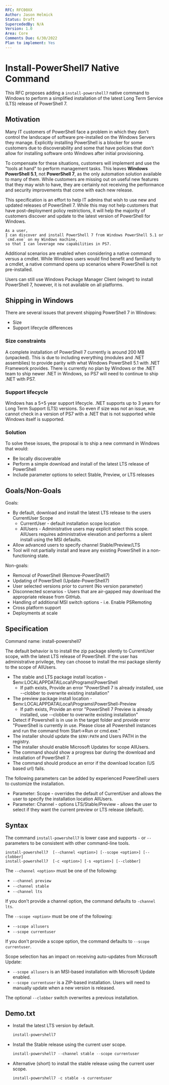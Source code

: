 ```yaml
---
RFC: RFC00XX
Author: Jason Helmick
Status: Draft
SupercededBy: N/A
Version: 1.0
Area: Core
Comments Due: 6/30/2022
Plan to implement: Yes
---
```


# Install-PowerShell7 Native Command

This RFC proposes adding a `install-powershell7` native command to Windows to perform a simplified
installation of the latest Long Term Service (LTS) release of PowerShell 7.

## Motivation

Many IT customers of PowerShell face a problem in which they don't control the landscape of software
pre-installed on the Windows Servers they manage. Explicitly installing PowerShell is a blocker for
some customers due to discoverability and some that have policies that don't allow for installing
software onto Windows after initial provisioning.

To compensate for these situations, customers will implement and use the "tools at hand" to perform
management tasks. This leaves **Windows PowerShell 5.1**, not **PowerShell 7**, as the only
automation solution available to many of them. While customers are missing out on useful new
features that they may wish to have, they are certainly not receiving the performance and security
improvements that come with each new release.

This specification is an effort to help IT admins that wish to use new and updated releases of
PowerShell 7. While this may not help customers that have post-deployment policy restrictions, it
will help the majority of customers discover and update to the latest version of PowerShell for
Windows.

```
As a user,
I can discover and install PowerShell 7 from Windows PowerShell 5.1 or `cmd.exe` on my Windows machine,
so that I can leverage new capabilities in PS7.
```

Additional scenarios are enabled when considering a native command versus a cmdlet. While Windows
users would find benefit and familiarity to a cmdlet, a native command opens up scenarios where
PowerShell is not pre-installed.

Users can still use Windows Package Manager Client (winget) to install PowerShell 7, however, it is
not available on all platforms.

## Shipping in Windows

There are several issues that prevent shipping PowerShell 7 in Windows:

- Size
- Support lifecycle differences

### Size constraints

 A complete installation of PowerShell 7 currently is around 200 MB (unpacked). This is due to
 including everything (modules and .NET assemblies) to provide parity with what Windows PowerShell
 5.1 with .NET Framework provides. There is currently no plan by Windows or the .NET team to ship
 newer .NET in Windows, so PS7 will need to continue to ship .NET with PS7.

### Support lifecycle

 Windows has a 5+5 year support lifecycle. .NET supports up to 3 years for Long Term Support (LTS)
 versions. So even if size was not an issue, we cannot check in a version of PS7 with a .NET that is
 not supported while Windows itself is supported.

### Solution

To solve these issues, the proposal is to ship a new command in Windows that would:

- Be locally discoverable
- Perform a simple download and install of the latest LTS release of PowerShell
- Include parameter options to select Stable, Preview, or LTS releases

## Goals/Non-Goals

Goals:

- By default, download and install the latest LTS release to the users CurrentUser Scope
  - CurrentUser - default installation scope location
  - AllUsers - Administrative users may explicit select this scope. AllUsers requires administrative
    elevation and performs a silent install using the MSI defaults.
- Allow advanced users to specify channel Stable/Preview/LTS
- Tool will not partially install and leave any existing PowerShell in a non-functioning state.

Non-goals:

- Removal of PowerShell (Remove-PowerShell7)
- Updating of PowerShell (Update-PowerShell7)
- User selected versions prior to current (No version parameter)
- Disconnected scenarios - Users that are air-gapped may download the appropriate release from GitHub.
- Handling of additional MSI switch options - i.e. Enable PSRemoting
- Cross platform support
- Deployments at scale

## Specification

Command name: install-powershell7

The default behavior is to install the zip package silently to CurrentUser scope, with the latest LTS
release of PowerShell. If the user has administrative
privilege, they can choose to install the msi package silently to the scope of AllUsers.

- The stable and LTS package install location - $env:LOCALAPPDATA\Local\Programs\PowerShell
  - If path exists, Provide an error "PowerShell 7 is already installed, use --clobber to overwrite
    existing installation"
- The preview package install location - $env:LOCALAPPDATA\Local\Programs\PowerShell-Preview
  - If path exists, Provide an error "PowerShell 7 Preview is already installed, use --clobber to overwrite
    existing installation"
- Detect if Powershell is in use in the target folder and provide error "PowerShell is currently in
  use. Please close all Powershell instances and run the command from Start->Run or cmd.exe."
- The installer should update the `$ENV:PATH` and Users PATH in the registry.
- The installer should enable Microsoft Updates for scope AllUsers.
- The command should show a progress bar during the download and installation of PowerShell 7.
- The command should produce an error if the download location (US based url) fails.

The following parameters can be added by experienced PowerShell users to customize the installation.

- Parameter: Scope - overrides the default of CurrentUser and allows the user to specify the
  installation location AllUsers.
- Parameter: Channel - options LTS/Stable/Preview - allows the user to select if they want the
  current preview or LTS release (default).

## Syntax

The command `install-powershell7` is lower case and supports `-` or `--` parameters to be consistent
with other command-line tools.

```syntax
install-powershell7  [--channel <option>] [--scope <option>] [--clobber]
install-powershell7  [-c <option>] [-s <option>] [--clobber]
```

The `--channel <option>` must be one of the following:

- `--channel preview`
- `--channel stable`
- `--channel lts`

If you don't provide a channel option, the command defaults to `-channel lts`.

The `--scope <option>` must be one of the following:

- `--scope allusers`
- `--scope currentuser`

If you don't provide a scope option, the command defaults to `--scope currentuser`.

Scope selection has an impact on receiving auto-updates from Microsoft Update:

- `--scope allusers` is an MSI-based installation with Microsoft Update enabled.
- `--scope currentuser` is a ZIP-based installation. Users will need to manually
  update when a new version is released.

The optional `--clobber` switch overwrites a previous installation.

## Demo.txt

- Install the latest LTS version by default.

  ```powershell
  install-powershell7 
  ```

- Install the Stable release using the current user scope.

  ```powershell
  install-powershell7 --channel stable --scope currentuser
  ```

- Alternative (short) to install the stable release using the current user scope.

  ```powershell
  install-powershell7 -c stable -s currentuser
  ```
